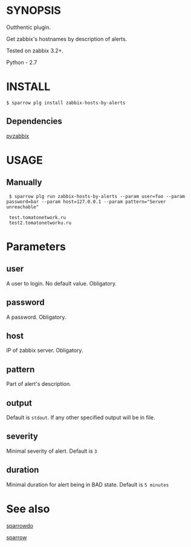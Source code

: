 # SYNOPSIS

Outthentic plugin. 

Get zabbix's hostnames by description of alerts.

Tested on zabbix 3.2+.

Python - 2.7
# INSTALL

    $ sparrow plg install zabbix-hosts-by-alerts

## Dependencies

[pyzabbix](https://github.com/lukecyca/pyzabbix)

# USAGE

## Manually
 
     $ sparrow plg run zabbix-hosts-by-alerts --param user=foo --param password=bar --param host=127.0.0.1 --param pattern="Server unreachable"
     
     test.tomatonetwork.ru
     test2.tomatonetworku.ru
# Parameters

## user
 
 A user to login. No default value. Obligatory.
 
## password
 
 A password. Obligatory.
 
## host
 
 IP of zabbix server. Obligatory.

## pattern
 
 Part of alert's description.

## output 

 Default is `stdout`. If any other specified output will be in file.

## severity

 Minimal severity of alert. Default is `3`

## duration

 Minimal duration for alert being in BAD state. Default is `5 minutes`

# See also

[sparrowdo](https://github.com/melezhik/sparrowdo)

[sparrow](https://github.com/melezhik/sparrow)
